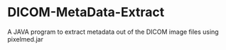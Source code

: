 # DICOM-MetaData-Extract
A JAVA program to extract metadata out of the DICOM image files using pixelmed.jar

